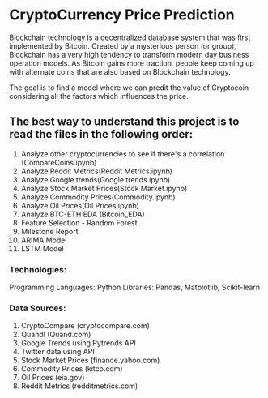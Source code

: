 
# CryptoCurrency Price Prediction

Blockchain technology is a decentralized database system that was first implemented by Bitcoin. Created by a mysterious person (or group), Blockchain has a very high tendency to transform modern day business operation models. As Bitcoin gains more traction, people keep coming up with alternate coins that are also based on Blockchain technology.

The goal is to find a model where we can predit the value of Cryptocoin considering all the factors which influences the price.

## The best way to understand this project is to read the files in the following order:

1.  Analyze other cryptocurrencies to see if there's a correlation (CompareCoins.ipynb)
2.  Analyze Reddit Metrics(Reddit Metrics.ipynb)
3.  Analyze Google trends(Google trends.ipynb)
4.  Analyze Stock Market Prices(Stock Market.ipynb)
5.  Analyze Commodity Prices(Commodity.ipynb)
6.  Analyze Oil Prices(Oil Prices.ipynb)
7.  Analyze BTC-ETH EDA (Bitcoin_EDA)
8.  Feature Selection - Random Forest
9.  Milestone Report
10. ARIMA Model
11. LSTM Model

### Technologies:
Programming Languages: Python
Libraries: Pandas, Matplotlib, Scikit-learn

### Data Sources:
1. CryptoCompare (cryptocompare.com)
2. Quandl (Quand.com)
3. Google Trends using Pytrends API
4. Twitter data using API
5. Stock Market Prices (finance.yahoo.com)
6. Commodity Prices (kitco.com)
7. Oil Prices (eia.gov)
8. Reddit Metrics (redditmetrics.com)


